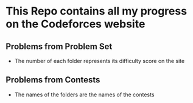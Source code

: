 # This Repo contains all my progress on the Codeforces website

## Problems from Problem Set
- The number of each folder represents its difficulty score on the site

## Problems from Contests
- The names of the folders are the names of the contests
